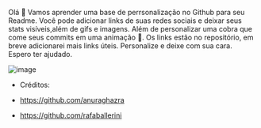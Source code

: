 Olá :wave: 
Vamos aprender uma base de perrsonalização no Github para seu Readme.
Você pode adicionar links de suas redes sociais e deixar seus stats visíveis,além de gifs e imagens.
Além de personalizar uma cobra que come seus commits em uma animação 🐍.
Os links estão no repositório, em breve adicionarei mais links úteis.
Personalize e deixe com sua cara. 
<br>Espero ter ajudado.


![image](https://user-images.githubusercontent.com/95101635/187204752-824970ad-5621-4e63-8c3a-1f47abf4fe34.png)

- Créditos:
-  https://github.com/anuraghazra

- https://github.com/rafaballerini
